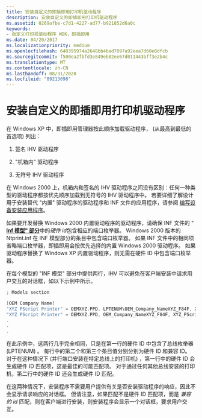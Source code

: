 ```yaml
---
title: 安装自定义的即插即用打印机驱动程序
description: 安装自定义的即插即用打印机驱动程序
ms.assetid: 0269afbe-c7d1-4227-ad77-b921852d6a0c
keywords:
- 自定义打印机驱动程序 WDK，即插即用
ms.date: 04/20/2017
ms.localizationpriority: medium
ms.openlocfilehash: 640395974a2648bb4bad7097a92eea7d60e8dfcb
ms.sourcegitcommit: f500ea2fbfd3e849eb82ee67d011443bff3e2b4c
ms.translationtype: MT
ms.contentlocale: zh-CN
ms.lasthandoff: 08/31/2020
ms.locfileid: "89213698"
---
```

# <a name="installing-a-custom-plug-and-play-printer-driver"></a>安装自定义的即插即用打印机驱动程序





在 Windows XP 中，即插即用管理器按此顺序加载驱动程序， (从最高到最低的首选项) 列出：

1.  签名 IHV 驱动程序

2.  "机箱内" 驱动程序

3.  无符号 IHV 驱动程序

在 Windows 2000 上，机箱内和签名的 IHV 驱动程序之间没有区别：任何一种类型的驱动程序都按优先顺序加载到无符号的 IHV 驱动程序中。 若要详细了解设计用于安装替代 "内置" 驱动程序的驱动程序和 INF 文件的应用程序，请参阅 [编写设备安装应用程序](../install/writing-a-device-installation-application.md)。

如果要开发替换 Windows 2000 内置驱动程序的驱动程序，请确保 INF 文件的 " [**Inf 模型" 部分**](../install/inf-models-section.md)中的*硬件 id*包含相应的端口枚举器。 Windows 2000 版本的 Ntprint.inf 在 INF 模型部分的条目中包含端口枚举器。 如果 INF 文件中的相同项省略端口枚举器，即插即用会按优先选择的内置 Windows 2000 驱动程序。 如果驱动程序替换了 Windows XP 内置驱动程序，则无需在硬件 ID 中包含端口枚举器。

在每个模型的 "INF 模型" 部分中提供两行，IHV 可以避免在客户端安装中请求用户交互的对话框，如以下示例中所示。

```cpp
; Models section

[OEM Company Name]
"XYZ PScript Printer" = OEMXYZ.PPD, LPTENUM\OEM_Company_NameXYZ_F84F, XYZ_PScript_Printer
"XYZ PScript Printer" = OEMXYZ.PPD, OEM_Company_NameXYZ_F84F, XYZ_PScript_Printer
.
.
.
```

在此示例中，这两行几乎完全相同，只是在第一行的硬件 ID 中包含了总线枚举器 (LPTENUM) 。 每行中的第二个和第三个条目值分别分别为硬件 ID 和兼容 ID。 对于在这种情况下 (并行端口安装在特定总线上的打印机) ，第一行中的硬件 ID 会生成硬件 ID 匹配项，这是最佳的可能匹配项。 对于通过任何其他总线安装的打印机，第二行中的硬件 ID 还会生成硬件 ID 匹配。

在这两种情况下，安装程序不需要用户提供有关是否安装驱动程序的响应，因此不会显示请求响应的对话框。 但请注意，如果匹配不是硬件 ID 匹配项，而是 *兼容的 id* 匹配，则在客户端进行安装，则安装程序会显示一个对话框，要求用户交互。

 

